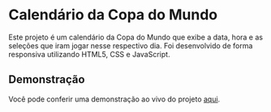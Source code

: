 # Calendário da Copa do Mundo

Este projeto é um calendário da Copa do Mundo que exibe a data, hora e as seleções que iram jogar nesse respectivo dia. Foi desenvolvido de forma responsiva utilizando HTML5, CSS e JavaScript.


## Demonstração
Você pode conferir uma demonstração ao vivo do projeto [aqui](https://projeto-calendario-copa.netlify.app).
